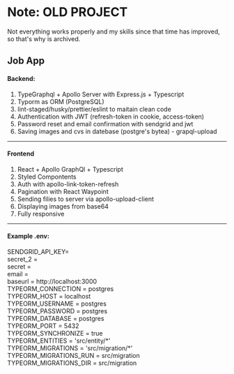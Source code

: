 # Note: OLD PROJECT
Not everything works properly and my skills since that time has improved, so that's why is archived.

## Job App

#### Backend:

1. TypeGraphql + Apollo Server with Express.js + Typescript
2. Typorm as ORM (PostgreSQL)
3. lint-staged/husky/prettier/eslint to maitain clean code
4. Authentication with JWT (refresh-token in cookie, access-token)
5. Password reset and email confirmation with sendgrid and jwt
6. Saving images and cvs in datebase (postgre's bytea) - grapql-upload

---

#### Frontend

1. React + Apollo GraphQl + Typescript
2. Styled Compontents
3. Auth with apollo-link-token-refresh
4. Pagination with React Waypoint
5. Sending filies to server via apollo-upload-client
6. Displaying images from base64
7. Fully responsive

---

#### Example .env:

SENDGRID_API_KEY=  
secret_2 =  
secret =  
email =  
baseurl = http://localhost:3000  
TYPEORM_CONNECTION = postgres  
TYPEORM_HOST = localhost   
TYPEORM_USERNAME = postgres  
TYPEORM_PASSWORD = postgres  
TYPEORM_DATABASE = postgres  
TYPEORM_PORT = 5432  
TYPEORM_SYNCHRONIZE = true  
TYPEORM_ENTITIES = 'src/entity/\*'  
TYPEORM_MIGRATIONS = 'src/migration/\*'  
TYPEORM_MIGRATIONS_RUN = src/migration  
TYPEORM_MIGRATIONS_DIR = src/migration  
